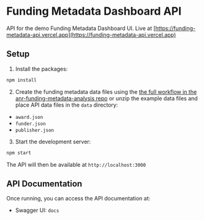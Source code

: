 # Funding Metadata Dashboard API

API for the demo Funding Metadata Dashboard UI. Live at [https://funding-metadata-api.vercel.app](https://funding-metadata-api.vercel.app)

## Setup

1. Install the packages:
```bash
npm install
```

2. Create the funding metadata data files using the [the full workflow in the anr-funding-metadata-analysis repo](https://github.com/adambuttrick/anr-funding-metadata-analysis) or unzip the example data files and place API data files in the `data` directory:
- `award.json`
- `funder.json`
- `publisher.json`

3. Start the development server:
```bash
npm start
```

The API will then be available at `http://localhost:3000`

## API Documentation

Once running, you can access the API documentation at:
- Swagger UI: `docs`

